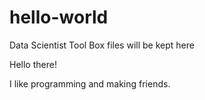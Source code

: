 # hello-world
Data Scientist Tool Box files will be kept here

Hello there!

I like programming and making friends.
